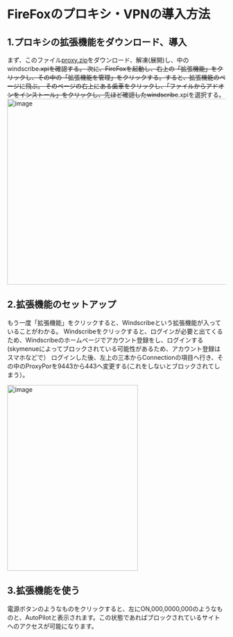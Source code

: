 # FireFoxのプロキシ・VPNの導入方法
## 1.プロキシの拡張機能をダウンロード、導入
まず、このファイル[proxy.zip](https://github.com/user-attachments/files/22709592/proxy.zip)をダウンロード、解凍(展開)し、中のwindscribe~~.xpiを確認する。
次に、FireFoxを起動し、右上の「拡張機能」をクリックし、その中の「拡張機能を管理」をクリックする。すると、拡張機能のページに飛ぶ。
そのページの右上にある歯車をクリックし、「ファイルからアドオンをインストール」をクリックし、先ほど確認したwindscribe~~.xpiを選択する。
<img width="972" height="428" alt="image" src="https://github.com/user-attachments/assets/e5ef4465-7b25-45e1-a32d-e86c7c2f2bb0" />
## 2.拡張機能のセットアップ
もう一度「拡張機能」をクリックすると、Windscribeという拡張機能が入っていることがわかる。
Windscribeをクリックすると、ログインが必要と出てくるため、Windscribeのホームページでアカウント登録をし、ログインする(skymenueによってブロックされている可能性があるため、アカウント登録はスマホなどで）
ログインした後、左上の三本からConnectionの項目へ行き、その中のProxyPorを9443から443へ変更する(これをしないとブロックされてしまう）。

<img width="301" height="428" alt="image" src="https://github.com/user-attachments/assets/f8dec522-ac54-4339-bd16-c12e6932b9c6" />

## 3.拡張機能を使う
電源ボタンのようなものをクリックすると、左にON,000,0000,000のようなものと、AutoPilotと表示されます。この状態であればブロックされているサイトへのアクセスが可能になります。

